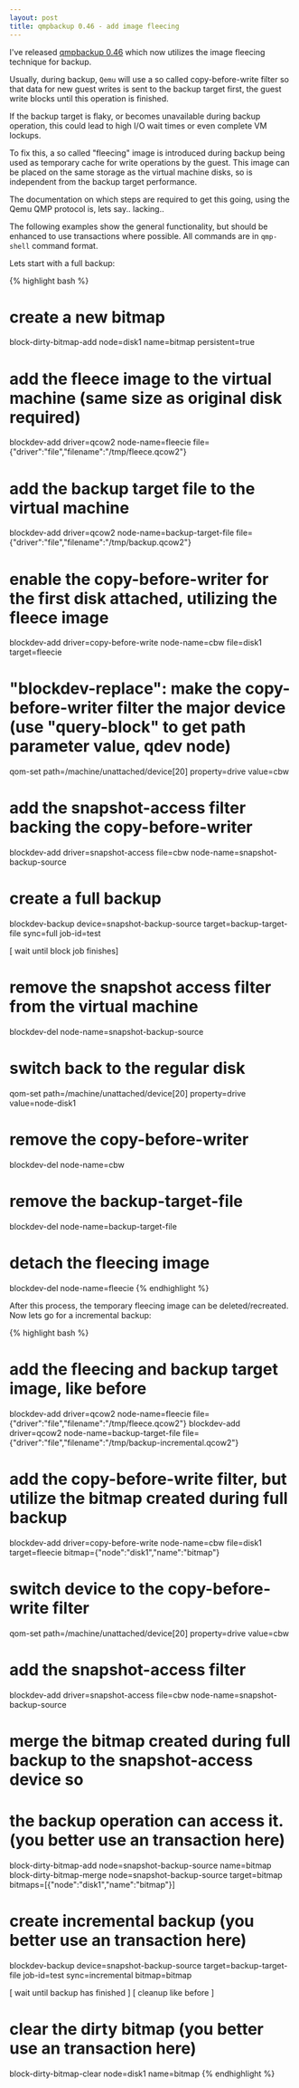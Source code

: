 ```yaml
---
layout: post
title: qmpbackup 0.46 - add image fleecing
---
```


I've released [qmpbackup 0.46](https://github.com/abbbi/qmpbackup/) which now
utilizes the image fleecing technique for backup.

Usually, during backup, `Qemu` will use a so called copy-before-write filter so
that data for new guest writes is sent to the backup target first, the guest
write blocks until this operation is finished.

If the backup target is flaky, or becomes unavailable during backup operation,
this could lead to high I/O wait times or even complete VM lockups.

To fix this, a so called "fleecing" image is introduced during backup being
used as temporary cache for write operations by the guest. This image can be
placed on the same storage as the virtual machine disks, so is independent from
the backup target performance.

The documentation on which steps are required to get this going, using the Qemu
QMP protocol is, lets say.. lacking..

The following examples show the general functionality, but should be enhanced
to use transactions where possible. All commands are in `qmp-shell` command
format.

Lets start with a full backup:

{% highlight bash %}
# create a new bitmap
block-dirty-bitmap-add node=disk1 name=bitmap persistent=true
# add the fleece image to the virtual machine (same size as original disk required)
blockdev-add driver=qcow2 node-name=fleecie file={"driver":"file","filename":"/tmp/fleece.qcow2"}
# add the backup target file to the virtual machine
blockdev-add driver=qcow2 node-name=backup-target-file file={"driver":"file","filename":"/tmp/backup.qcow2"}
# enable the copy-before-writer for the first disk attached, utilizing the fleece image
blockdev-add driver=copy-before-write node-name=cbw file=disk1 target=fleecie
# "blockdev-replace": make the copy-before-writer filter the major device (use "query-block" to get path parameter value, qdev node)
qom-set path=/machine/unattached/device[20] property=drive value=cbw
# add the snapshot-access filter backing the copy-before-writer
blockdev-add driver=snapshot-access file=cbw node-name=snapshot-backup-source
# create a full backup
blockdev-backup device=snapshot-backup-source target=backup-target-file sync=full job-id=test

[ wait until block job finishes]

# remove the snapshot access filter from the virtual machine
blockdev-del node-name=snapshot-backup-source
# switch back to the regular disk
qom-set path=/machine/unattached/device[20] property=drive value=node-disk1
# remove the copy-before-writer
blockdev-del node-name=cbw
# remove the backup-target-file
blockdev-del node-name=backup-target-file
# detach the fleecing image
blockdev-del node-name=fleecie
{% endhighlight %}


After this process, the temporary fleecing image can be deleted/recreated. Now
lets go for a incremental backup:

{% highlight bash %}
# add the fleecing and backup target image, like before
blockdev-add driver=qcow2 node-name=fleecie file={"driver":"file","filename":"/tmp/fleece.qcow2"}
blockdev-add driver=qcow2 node-name=backup-target-file file={"driver":"file","filename":"/tmp/backup-incremental.qcow2"}
# add the copy-before-write filter, but utilize the bitmap created during full backup
blockdev-add driver=copy-before-write node-name=cbw file=disk1 target=fleecie bitmap={"node":"disk1","name":"bitmap"}
# switch device to the copy-before-write filter
qom-set path=/machine/unattached/device[20] property=drive value=cbw
# add the snapshot-access filter
blockdev-add driver=snapshot-access file=cbw node-name=snapshot-backup-source
# merge the bitmap created during full backup to the snapshot-access device so
# the backup operation can access it. (you better use an transaction here)
block-dirty-bitmap-add node=snapshot-backup-source name=bitmap
block-dirty-bitmap-merge node=snapshot-backup-source target=bitmap bitmaps=[{"node":"disk1","name":"bitmap"}]
# create incremental backup (you better use an transaction here)
blockdev-backup device=snapshot-backup-source target=backup-target-file job-id=test sync=incremental bitmap=bitmap

 [ wait until backup has finished ]
 [ cleanup like before ]

# clear the dirty bitmap (you better use an transaction here)
block-dirty-bitmap-clear node=disk1 name=bitmap
{% endhighlight %}
